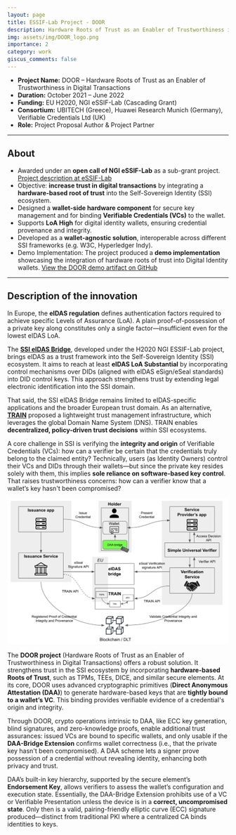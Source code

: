 ```yaml
---
layout: page
title: ESSIF-Lab Project - DOOR 
description: Hardware Roots of Trust as an Enabler of Trustworthiness in Digital Transactions
img: assets/img/DOOR_logo.png
importance: 2
category: work
giscus_comments: false
---
```

 
- **Project Name:** DOOR – Hardware Roots of Trust as an Enabler of Trustworthiness in Digital Transactions
- **Duration:** October 2021 – June 2022
- **Funding:** EU H2020, NGI eSSIF-Lab (Cascading Grant)  
- **Consortium:** UBITECH (Greece), Huawei Research Munich (Germany), Verifiable Credentials Ltd (UK)  
- **Role:** Project Proposal Author & Project Partner   

---

## About

- Awarded under an **open call of NGI eSSIF-Lab** as a sub-grant project.  [Project description at eSSIF-Lab](https://essif-lab.eu/hardware-roots-of-trust-as-an-enabler-of-trustworthiness-in-digital-transactions-by-ubitech/)
- Objective: **increase trust in digital transactions** by integrating a **hardware-based root of trust** into the Self-Sovereign Identity (SSI) ecosystem.  
- Designed a **wallet-side hardware component** for secure key management and for binding **Verifiable Credentials (VCs)** to the wallet.  
- Supports **LoA High** for digital identity wallets, ensuring credential provenance and integrity.  
- Developed as a **wallet-agnostic solution**, interoperable across different SSI frameworks (e.g. W3C, Hyperledger Indy).  
- Demo Implementation: The project produced a **demo implementation** showcasing the integration of hardware roots of trust into Digital Identity wallets.  [View the DOOR demo artifact on GitHub](https://github.com/Door-project/videos/releases/tag/Demo)

---

## Description of the innovation
  
In Europe, the **eIDAS regulation** defines authentication factors required to achieve specific Levels of Assurance (LoA). A plain proof-of-possession of a private key along constitutes only a single factor—insufficient even for the lowest eIDAS LoA.

The **[SSI eIDAS Bridge](https://essif-lab.eu)**, developed under the H2020 NGI ESSIF-Lab project, brings eIDAS as a trust framework into the Self-Sovereign Identity (SSI) ecosystem. It aims to reach at least **eIDAS LoA Substantial** by incorporating control mechanisms over DIDs (aligned with eIDAS eSign/eSeal standards) into DID control keys. This approach strengthens trust by extending legal electronic identification into the SSI domain.

That said, the SSI eIDAS Bridge remains limited to eIDAS-specific applications and the broader European trust domain. As an alternative, **[TRAIN](https://ngi.eu/funded_solution/essi_ioc_38/)** proposed a lightweight trust management infrastructure, which leverages the global Domain Name System (DNS). TRAIN enables **decentralized, policy-driven trust decisions** within SSI ecosystems.

A core challenge in SSI is verifying the **integrity and origin** of Verifiable Credentials (VCs): how can a verifier be certain that the credentials truly belong to the claimed entity? Technically, users (as Identity Owners) control their VCs and DIDs through their wallets—but since the private key resides solely with them, this implies **sole reliance on software-based key control**. That raises trustworthiness concerns: how can a verifier know that a wallet’s key hasn't been compromised?

<img src="/assets/img/DOOR_essif.png" width="700">

The **DOOR project** (Hardware Roots of Trust as an Enabler of Trustworthiness in Digital Transactions) offers a robust solution. It strengthens trust in the SSI ecosystem by incorporating **hardware-based Roots of Trust**, such as TPMs, TEEs, DICE, and similar secure elements. At its core, DOOR uses advanced cryptographic primitives (**Direct Anonymous Attestation (DAA)**) to generate hardware-based keys that are **tightly bound to a wallet’s VC**. This binding provides verifiable evidence of a credential's origin and integrity.

Through DOOR, crypto operations intrinsic to DAA, like ECC key generation, blind signatures, and zero-knowledge proofs, enable additional trust assurances: issued VCs are bound to specific wallets, and only usable if the **DAA-Bridge Extension** confirms wallet correctness (i.e., that the private key hasn't been compromised). A DAA scheme lets a signer prove possession of a credential without revealing identity, enhancing both privacy and trust.

DAA’s built-in key hierarchy, supported by the secure element’s **Endorsement Key**, allows verifiers to assess the wallet’s configuration and execution state. Essentially, the DAA-Bridge Extension prohibits use of a VC or Verifiable Presentation unless the device is in a **correct, uncompromised state**. Only then is a valid, pairing-friendly elliptic curve (ECC) signature produced—distinct from traditional PKI where a centralized CA binds identities to keys.



